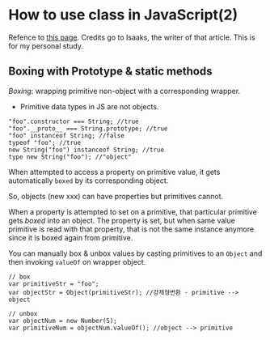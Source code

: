 # How to use class in JavaScript(2)
Refence to [this page](http://www.jisaacks.com/javascript-boxing/). Credits go to Isaaks, the writer of that article. This is for my personal study.
## Boxing with Prototype & static methods
*Boxing*: wrapping primitive non-object with a corresponding wrapper.

* Primitive data types in JS are not objects.

```
"foo".constructor === String; //true
"foo".__proto__ === String.prototype; //true
"foo" instanceof String; //false
typeof "foo"; //true
new String("foo") instanceof String; //true
type new String("foo"); //"object"
```

When attempted to access a property on primitive value, it gets automatically `boxed` by its corresponding object.

So, objects (new xxx) can have properties but primitives cannot.

When a property is attempted to set on a primitive, that particular primitive gets *boxed* into an object. The property is set, but when same value primitive is read with that property, that is not the same instance anymore since it is boxed again from primitive.

You can manually box & unbox values by casting primitives to an `Object` and then invoking `valueOf` on wrapper object.

```
// box
var primitiveStr = "foo";
var objectStr = Object(primitiveStr); //강제형변환 - primitive --> object

// unbox
var objectNum = new Number(5);
var primitiveNum = objectNum.valueOf(); //object --> primitive
```
